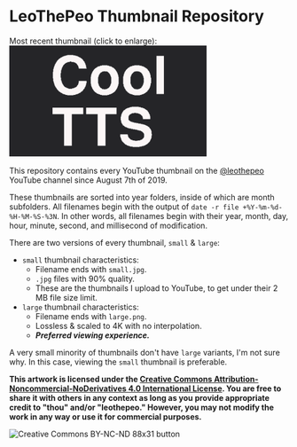 # LeoThePeo Thumbnail Repository

Most recent thumbnail (click to enlarge):
<br>
<a href="https://github.com/leothepeo/thumbnails/blob/main/2025/05/2025-05-25-20-31-59-960large.png"><img src="https://github.com/leothepeo/thumbnails/blob/main/2025/05/2025-05-25-20-31-59-960large.png?raw=true" height="200"></a>

This repository contains every YouTube thumbnail on the [@leothepeo](https://www.youtube.com/@leothepeo) YouTube channel since August 7th of 2019.

These thumbnails are sorted into year folders, inside of which are month subfolders. All filenames begin with the output of `date -r file +%Y-%m-%d-%H-%M-%S-%3N`. In other words, all filenames begin with their year, month, day, hour, minute, second, and millisecond of modification.

There are two versions of every thumbnail, `small` & `large`:
- `small` thumbnail characteristics:
	- Filename ends with `small.jpg`.
	- `.jpg` files with 90% quality.
	- These are the thumbnails I upload to YouTube, to get under their 2 MB file size limit.
- `large` thumbnail characteristics:
	- Filename ends with `large.png`.
	- Lossless & scaled to 4K with no interpolation.
	- _**Preferred viewing experience.**_

A very small minority of thumbnails don't have `large` variants, I'm not sure why. In this case, viewing the `small` thumbnail is preferable.

**This artwork is licensed under the [Creative Commons Attribution-Noncommercial-NoDerivatives 4.0 International License](https://creativecommons.org/licenses/by-nc-nd/4.0/). You are free to share it with others in any context as long as you provide appropriate credit to "thou" and/or "leothepeo." However, you may not modify the work in any way or use it for commercial purposes.**

<img src="https://mirrors.creativecommons.org/presskit/buttons/88x31/png/by-nc-nd.png" alt="Creative Commons BY-NC-ND 88x31 button" height="62">
